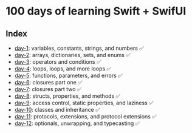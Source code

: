# 100 days of learning Swift + SwifUI

## Index
* [day-1](https://github.com/NatanaelUF17/100-days-of-swiftui/tree/master/day-1): variables, constants, strings, and numbers ✅
* [day-2](https://github.com/NatanaelUF17/100-days-of-swiftui/tree/master/day-2/): arrays, dictionaries, sets, and enums ✅
* [day-3](https://github.com/NatanaelUF17/100-days-of-swiftui/tree/master/day-3/): operators and conditions ✅
* [day-4](https://github.com/NatanaelUF17/100-days-of-swiftui/tree/master/day-4/): loops, loops, and more loops ✅
* [day-5](https://github.com/NatanaelUF17/100-days-of-swiftui/tree/master/day-5/): functions, parameters, and errors ✅
* [day-6](https://github.com/NatanaelUF17/100-days-of-swiftui/tree/master/day-6/): closures part one ✅
* [day-7](https://github.com/NatanaelUF17/100-days-of-swiftui/tree/master/day-7/): closures part two ✅
* [day-8](https://github.com/NatanaelUF17/100-days-of-swiftui/tree/master/day-8/): structs, properties, and methods ✅
* [day-9](https://github.com/NatanaelUF17/100-days-of-swiftui/tree/master/day-9/): access control, static properties, and laziness ✅
* [day-10](https://github.com/NatanaelUF17/100-days-of-swiftui/tree/master/day-10/): classes and inheritance ✅
* [day-11](https://github.com/NatanaelUF17/100-days-of-swiftui/tree/master/day-11/): protocols, extensions, and protocol extensions ✅
* [day-12](https://github.com/NatanaelUF17/100-days-of-swiftui/tree/master/day-12/): optionals, unwrapping, and typecasting ✅
